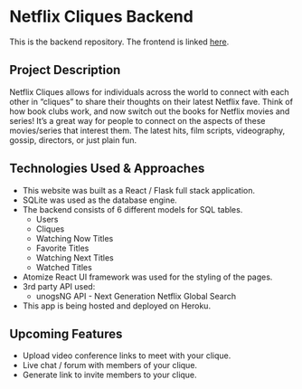 # Netflix Cliques Backend 

This is the backend repository. The frontend is linked [here](https://github.com/simeonadda/netflix-cliques-frontend). 

## Project Description

Netflix Cliques allows for individuals across the world to connect with each other in “cliques” to share their thoughts on their latest Netflix fave. Think of how book clubs work, and now switch out the books for Netflix movies and series! It’s a great way for people to connect on the aspects of these movies/series that interest them. The latest hits, film scripts, videography, gossip, directors, or just plain fun.

## Technologies Used & Approaches

- This website was built as a React / Flask full stack application. 
- SQLite was used as the database engine.
- The backend consists of 6 different models for SQL tables.
  - Users
  - Cliques
  - Watching Now Titles
  - Favorite Titles
  - Watching Next Titles
  - Watched Titles
- Atomize React UI framework was used for the styling of the pages.
- 3rd party API used:
  - unogsNG API - Next Generation Netflix Global Search
- This app is being hosted and deployed on Heroku.

## Upcoming Features

- Upload video conference links to meet with your clique.
- Live chat / forum with members of your clique.
- Generate link to invite members to your clique.
